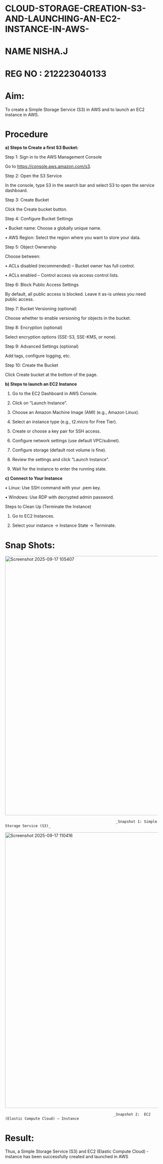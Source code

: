 # CLOUD-STORAGE-CREATION-S3-AND-LAUNCHING-AN-EC2-INSTANCE-IN-AWS-
# NAME NISHA.J
# REG NO : 212223040133

# Aim:

To create a Simple Storage Service (S3) in AWS and to launch an EC2 instance in AWS.

# Procedure 

**a) Steps to Create a first S3 Bucket:**

Step 1: Sign in to the AWS Management Console 

   Go to https://console.aws.amazon.com/s3.

Step 2: Open the S3 Service 

   In the console, type S3 in the search bar and select S3 to open the service dashboard. 

Step 3: Create Bucket 

  Click the Create bucket button. 

Step 4: Configure Bucket Settings 

   • Bucket name: Choose a globally unique name. 

   • AWS Region: Select the region where you want to store your data. 

Step 5: Object Ownership 

   Choose between: 

  • ACLs disabled (recommended) – Bucket owner has full control. 

  • ACLs enabled – Control access via access control lists.

Step 6: Block Public Access Settings 

   By default, all public access is blocked. Leave it as-is unless you need public access. 

Step 7: Bucket Versioning (optional) 

   Choose whether to enable versioning for objects in the bucket. 

Step 8: Encryption (optional) 

   Select encryption options (SSE-S3, SSE-KMS, or none). 

Step 9: Advanced Settings (optional) 

   Add tags, configure logging, etc. 

Step 10: Create the Bucket 

   Click Create bucket at the bottom of the page. 

**b)  Steps to launch an EC2 Instance**

1. Go to the EC2 Dashboard in AWS Console.

3. Click on “Launch Instance”. 

4. Choose an Amazon Machine Image (AMI) (e.g., Amazon Linux). 

5. Select an instance type (e.g., t2.micro for Free Tier). 

6. Create or choose a key pair for SSH access. 

7. Configure network settings (use default VPC/subnet). 

8. Configure storage (default root volume is fine). 

9. Review the settings and click “Launch Instance”. 

10. Wait for the instance to enter the running state. 


**c)  Connect to Your Instance**

   • Linux: Use SSH command with your .pem key. 

   • Windows: Use RDP with decrypted admin password. 


Steps to Clean Up (Terminate the Instance) 

   1. Go to EC2 Instances. 

   2. Select your instance → Instance State → Terminate. 


# Snap Shots:

<img width="1919" height="853" alt="Screenshot 2025-09-17 105407" src="https://github.com/user-attachments/assets/a77e7e8e-d4f7-4ff6-bfd5-adf7a2b0f269" />

                                                       _Snapshot 1: Simple Storage Service (S3)_



<img width="1919" height="907" alt="Screenshot 2025-09-17 110416" src="https://github.com/user-attachments/assets/5dc71130-2dbb-4a00-8047-751746cd519e" />

                                                      _Snapshot 2:  EC2 (Elastic Compute Cloud) – Instance


# Result: 

Thus, a Simple Storage Service (S3) and EC2 (Elastic Compute Cloud) - instance has been successfully created and launched in AWS 


